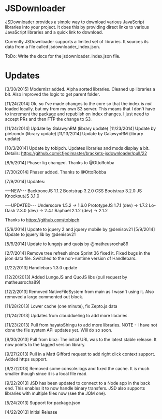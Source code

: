 JSDownloader
============

JSDownloader provides a simple way to download various JavaScript libraries into your project. It does this by providing direct
links to various JavaScript libraries and a quick link to download.

Currently JSDownloader supports a limited set of libraries. It sources its data from a file called jsdownloader_index.json. 

ToDo: Write the docs for the jsdownloader_index.json file. 

Updates
=======
[3/30/2015] Modernizr added. Alpha sorted libraries. Cleaned up libraries a bit.
Also improved the logic to get parent folder.

[11/24/2014] Ok, so I've made changes to the core so that the index is *not*
loaded locally, but my from my own S3 server. This means that I don't have to
increment the package and republish on index changes. I just need to accept PRs
and then FTP the change to S3.

[11/24/2014] Update by GalawynRM (library update)
[11/23/2014] Update by pietrondo (library update)
[11/13/2014] Update by GalawynRM (library update)

[10/3/2014] Update by tobipch. Updates libraries and mods display a bit.
Details: https://github.com/cfjedimaster/brackets-jsdownloader/pull/22

[8/5/2014] Phaser lig changed. Thanks to @OttoRobba

[7/30/2014] Phaser added. Thanks to @OttoRobba

[7/9/2014] Updates:

---NEW---
BackboneJS 1.1.2
Bootstrap 3.2.0 CSS
Bootstrap 3.2.0 JS
KnockoutJS 3.1.0

---UPDATED---
Underscore 1.5.2 -> 1.6.0
PrototypeJS 1.7.1 (dev) -> 1.7.2
Lo-Dash 2.3.0 (dev) -> 2.4.1
Raphaël 2.1.2 (dev) -> 2.1.2

Thanks to https://github.com/tobipch

[5/9/2014] Update to jquery 2 and jquery mobile by @denisov21
[5/9/2014] Update to jquery lib by @denisov21

[5/9/2014] Update to lungojs and quojs by @matheusrocha89

[2/7/2014] Remove tree refresh since Sprint 36 fixed it. Fixed bugs in the json data file. Switched to the non-runtime version of Handlebars.

[1/22/2013] Handlebars 1.3.0 update

[12/20/2013] Added LungoJS and QuoJS libs (pull request by matheusrocha89)

[12/2/2013] Removed NativeFileSystem from main as I wasn't using it. Also removed a large commented out block.

[11/28/2013] Lower cache (one minute), fix Zepto.js data

[11/24/2013] Updates from clouddueling to add more libraries.

[11/23/2013] Pull from hayatoShingu to add more libraries. NOTE - I have not done 
the file system API updates yet. Will do so soon.

[9/30/2013] Pull from bibz: The initial URL was to the latest stable release.
It now points to the tagged version library.

[9/27/2013] Pull in a Matt Gifford request to add right click context support.
Added https support.

[9/27/2013] Removed some console.logs and fixed the cache. It is much smaller though since it is a local file read.

[9/22/2013] JSD has been updated to connect to a Node app in the back end. This enables it to now handle binary
transfers. JSD also supports libraries with multiple files now (see the JQM one).

[5/24/2013] Support for package.json

[4/22/2013] Initial Release